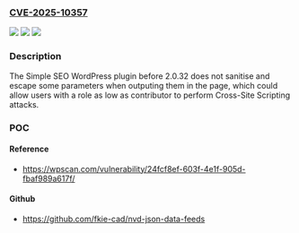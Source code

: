 ### [CVE-2025-10357](https://cve.mitre.org/cgi-bin/cvename.cgi?name=CVE-2025-10357)
![](https://img.shields.io/static/v1?label=Product&message=Simple%20SEO&color=blue)
![](https://img.shields.io/static/v1?label=Version&message=0%20&color=brightgreen)
![](https://img.shields.io/static/v1?label=Vulnerability&message=CWE-79%20Cross-Site%20Scripting%20(XSS)&color=brightgreen)

### Description

The Simple SEO WordPress plugin before 2.0.32 does not sanitise and escape some parameters when outputing them in the page, which could allow users with a role as low as contributor to perform Cross-Site Scripting attacks.

### POC

#### Reference
- https://wpscan.com/vulnerability/24fcf8ef-603f-4e1f-905d-fbaf989a617f/

#### Github
- https://github.com/fkie-cad/nvd-json-data-feeds

